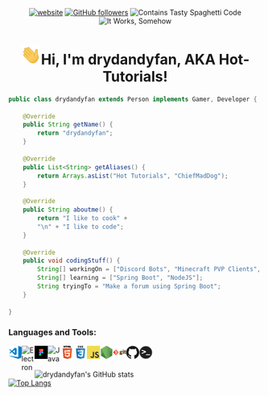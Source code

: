 <div align="center">

[![website](https://img.shields.io/website?logo=google-chrome&logoColor=white&down_color=red&down_message=offline&label=drydandyfan&style=for-the-badge&up_message=online&url=https%3A%2F%2Fdrydandyfan.ga)](https://drydandyfan.ga/)
[![GitHub followers](https://img.shields.io/github/followers/Hot-Tutorials?logo=github&style=for-the-badge&logoColor=white)](https://github.com/Hot-Tutorials)
![Contains Tasty Spaghetti Code](https://img.shields.io/static/v1?label=Contains&message=Tasty%20Spaghetti%20Code&color=yellow&style=for-the-badge&logo=visual-studio-code&logoColor=white)
![It Works, Somehow](https://img.shields.io/static/v1?label=It%20Works&message=Somehow&color=green&style=for-the-badge&logo=broadcom&logoColor=white)
<h1 align="center"><img src="images/Hi.gif" width="40px" />Hi, I'm drydandyfan, AKA Hot-Tutorials!</h1>
</div>

```java
public class drydandyfan extends Person implements Gamer, Developer {

	@Override
	public String getName() {
		return "drydandyfan";
	}
	
	@Override
	public List<String> getAliases() {
		return Arrays.asList("Hot Tutorials", "ChiefMadDog");
	}

	@Override
	public String aboutme() {
		return "I like to cook" +
		"\n" + "I like to code";
	}
    
	@Override
	public void codingStuff() {
		String[] workingOn = ["Discord Bots", "Minecraft PVP Clients", "Websites"];
		String[] learning = ["Spring Boot", "NodeJS"];
		String tryingTo = "Make a forum using Spring Boot";
	}
	
}
```
### Languages and Tools:

<img align="left" alt="Visual Studio Code" width="26px" src="https://raw.githubusercontent.com/github/explore/80688e429a7d4ef2fca1e82350fe8e3517d3494d/topics/visual-studio-code/visual-studio-code.png" />
<img align="left" alt="Electron" width="26px" src="https://upload.wikimedia.org/wikipedia/commons/thumb/9/91/Electron_Software_Framework_Logo.svg/1200px-Electron_Software_Framework_Logo.svg.png" />
<img align="left" alt="Figma" width="26px" src="https://raw.githubusercontent.com/github/explore/05d0f0dfceafd861bdf2b53559399dae7b2e2d8b/topics/figma/figma.png" />
<img align="left" alt="Java" width="26px" src="https://mpng.subpng.com/20180404/ebw/kisspng-java-programming-computer-programming-programming-coffee-jar-5ac598db779939.2171835915228991634899.jpg" /> 
<img align="left" alt="HTML5" width="26px" src="https://raw.githubusercontent.com/github/explore/80688e429a7d4ef2fca1e82350fe8e3517d3494d/topics/html/html.png" />
<img align="left" alt="CSS3" width="26px" src="https://raw.githubusercontent.com/github/explore/80688e429a7d4ef2fca1e82350fe8e3517d3494d/topics/css/css.png" />
<img align="left" alt="JavaScript" width="26px" src="https://raw.githubusercontent.com/github/explore/80688e429a7d4ef2fca1e82350fe8e3517d3494d/topics/javascript/javascript.png" />
<img align="left" alt="Node.js" width="26px" src="https://raw.githubusercontent.com/github/explore/80688e429a7d4ef2fca1e82350fe8e3517d3494d/topics/nodejs/nodejs.png" />
<img align="left" alt="Git" width="26px" src="https://raw.githubusercontent.com/github/explore/80688e429a7d4ef2fca1e82350fe8e3517d3494d/topics/git/git.png" />
<img align="left" alt="GitHub" width="26px" src="https://raw.githubusercontent.com/github/explore/78df643247d429f6cc873026c0622819ad797942/topics/github/github.png" />
<img align="left" alt="Terminal" width="26px" src="https://raw.githubusercontent.com/github/explore/80688e429a7d4ef2fca1e82350fe8e3517d3494d/topics/terminal/terminal.png" />

<br />
<br />

![drydandyfan's GitHub stats](https://github-readme-stats.vercel.app/api?username=Hot-Tutorials&show_icons=true)
<br>
[![Top Langs](https://github-readme-stats.vercel.app/api/top-langs/?username=Hot-Tutorials&layout=compact)](https://github.com/Hot-Tutorials/github-readme-stats)    

[website]: https://drydandyfan.ga/
